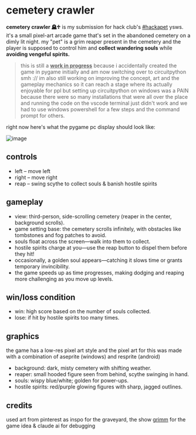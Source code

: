 # cemetery crawler
**cemetery crawler 🪦♰** is my submission for hack club's [#hackapet](hackapet.hackclub.dev) ysws. it's a small pixel-art arcade game that's set in the abandoned cemetery on a dimly lit night. my "pet" is a grim reaper present in the cemetery and the player is supposed to control him and **collect wandering souls** while **avoiding vengeful spirits.**
<br>
> this is still a **<ins>work in progress</ins>** because i accidentally created the game in pygame initially and am now switching over to circuitpython smh :// im also still working on improving the concept, art and the gameplay mechanics so it can reach a stage where its actually enjoyable for ppl but setting up circuitpython on windows was a PAIN because there were so many installations that were all over the place and running the code on the vscode terminal just didn't work and we had to use windows powershell for a few steps and the command prompt for others.

right now here's what the pygame pc display should look like:

![image](https://github.com/user-attachments/assets/f813879e-275c-46cc-b8be-7e59e7769748)
<br>


## controls 
- left – move left <br>
- right – move right <br>
- reap – swing scythe to collect souls & banish hostile spirits <br>

## gameplay
- view: third-person, side-scrolling cemetery (reaper in the center, background scrolls). 
- game setting base: the cemetery scrolls infinitely, with obstacles like tombstones and fog patches to avoid. 
- souls float across the screen—walk into them to collect. 
- hostile spirits charge at you—use the reap button to dispel them before they hit! 
- occasionally, a golden soul appears—catching it slows time or grants temporary invincibility. 
- the game speeds up as time progresses, making dodging and reaping more challenging as you move up levels.

## win/loss condition
- win: high score based on the number of souls collected.
- lose: if hit by hostile spirits too many times.

## graphics
the game has a low-res pixel art style and the pixel art for this was made with a combination of aseprite (windows) and resprite (android)
- background: dark, misty cemetery with shifting weather.
- reaper: small hooded figure seen from behind, scythe swinging in hand.
- souls: wispy blue/white; golden for power-ups.
- hostile spirits: red/purple glowing figures with sharp, jagged outlines.

## credits
used art from pinterest as inspo for the graveyard, the show [grimm](https://www.imdb.com/title/tt1830617/) for the game idea & claude ai for debugging
